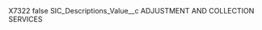 <?xml version="1.0" encoding="UTF-8"?>
<CustomMetadata xmlns="http://soap.sforce.com/2006/04/metadata" xmlns:xsi="http://www.w3.org/2001/XMLSchema-instance" xmlns:xsd="http://www.w3.org/2001/XMLSchema">
    <label>X7322</label>
    <protected>false</protected>
    <values>
        <field>SIC_Descriptions_Value__c</field>
        <value xsi:type="xsd:string">ADJUSTMENT AND COLLECTION SERVICES</value>
    </values>
</CustomMetadata>
